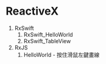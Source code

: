# ReactiveX

1. RxSwift
	1. RxSwift_HelloWorld
	1. RxSwift_TableView
1. RxJS
	1. HelloWorld - 按住滑鼠左鍵畫線